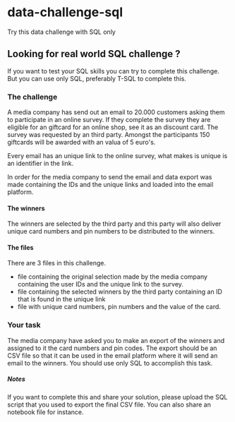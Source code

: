 # data-challenge-sql
Try this data challenge with SQL only

## Looking for real world SQL challenge ?
If you want to test your SQL skills you can try to complete this challenge. But you can use only SQL, preferably T-SQL to complete this.

### The challenge
A media company has send out an email to 20.000 customers asking them to participate in an online survey. If they complete the survey they are eligible for an giftcard for an online shop, see it as an discount card. The survey was requested by an third party. Amongst the participants 150 giftcards will be awarded with an valua of 5 euro's.

Every email has an unique link to the online survey, what makes is unique is an identifier in the link. 

In order for the media company to send the email and data export was made containing the IDs and the unique links and loaded into the email platform.

#### The winners
The winners are selected by the third party and this party will also deliver unique card numbers and pin numbers to be distributed to the winners. 


#### The files
There are 3 files in this challenge.

- file containing the original selection made by the media company containing the user IDs and the unique link to the survey.
- file containing the selected winners by the third party containing an ID that is found in the unique link
- file with unique card numbers, pin numbers and the value of the card.


### Your task
The media company have asked you to make an export of the winners and assigned to it the card numbers and pin codes. The export should be an CSV file so that it can be used in the email platform where it will send an email to the winners. You should use only SQL to accomplish this task.

##### Notes
If you want to complete this and share your solution, please upload the SQL script that you used to export the final CSV file. You can also share an notebook file for instance.
